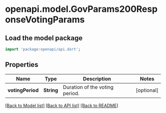 # openapi.model.GovParams200ResponseVotingParams

## Load the model package
```dart
import 'package:openapi/api.dart';
```

## Properties
Name | Type | Description | Notes
------------ | ------------- | ------------- | -------------
**votingPeriod** | **String** | Duration of the voting period. | [optional] 

[[Back to Model list]](../README.md#documentation-for-models) [[Back to API list]](../README.md#documentation-for-api-endpoints) [[Back to README]](../README.md)


